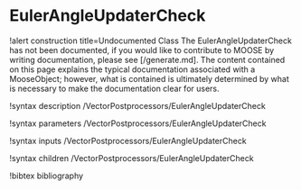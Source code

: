 <!-- MOOSE Documentation Stub: Remove this when content is added. -->

# EulerAngleUpdaterCheck

!alert construction title=Undocumented Class
The EulerAngleUpdaterCheck has not been documented, if you would like to contribute to MOOSE by
writing documentation, please see [/generate.md]. The content contained on this page explains
the typical documentation associated with a MooseObject; however, what is contained is ultimately
determined by what is necessary to make the documentation clear for users.

!syntax description /VectorPostprocessors/EulerAngleUpdaterCheck

!syntax parameters /VectorPostprocessors/EulerAngleUpdaterCheck

!syntax inputs /VectorPostprocessors/EulerAngleUpdaterCheck

!syntax children /VectorPostprocessors/EulerAngleUpdaterCheck

!bibtex bibliography
